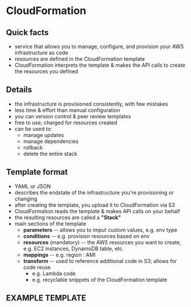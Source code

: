 # CloudFormation

## Quick facts
- service that allows you to manage, configure, and provision your AWS infrastructure as code
- resources are defined in the CloudFormation template
- CloudFormation interprets the template & makes the API calls to create the resources you defined

## Details
- the infrastructure is provisioned consistently, with few mistakes
- less time & effort than manual configuration
- you can version control & peer review templates
- free to use; charged for resources created
- can be used to:
  * manage updates
  * manage dependencies
  * rollback
  * delete the entire stack

## Template format
- YAML or JSON
- describes the endstate of the infrastructure you're provisioning or changing
- after creating the template, you upload it to CloudFormation via S3
- CloudFormation reads the template & makes API calls on your behalf
- the resulting resources are called a __"Stack"__
- main sections of the template
  * __parameters__ -- allows you to imput custom values, e.g. env type
  * __conditions__ -- e.g. provision resources based on env
  * __resources__ (mandatory) -- the AWS resources you want to create, e.g. EC2 instances, DynamoDB table, etc.
  * __mappings__ -- e.g. region : AMI
  * __transform__ -- used to reference additional code in S3; allows for code reuse
    - e.g. Lambda code
    - e.g. recyclable snippets of the CloudFormation template

## EXAMPLE TEMPLATE